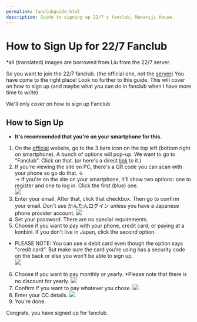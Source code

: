 ```yaml
---
permalink: fanclubguide.html
description: Guide to signing up 22/7's fanclub, Nananiji House.
---
```


# How to Sign Up for 22/7 Fanclub

*all (translated) images are borrowed from Liu from the 22/7 server.

So you want to join the 22/7 fanclub. (the official one, not the [server](http://discord.gg/227))
You have come to the right place! Look no further to this guide. This will cover on how to sign up (and maybe what you can do in fanclub when I have more time to write)

We'll only cover on how to sign up Fanclub

## How to Sign Up

* **It's recommended that you're on your smartphone for this.** 
1. On the [official](https://nanabunnonijyuuni.com/) website, go to the 3 bars icon on the top left (bottom right on smartphone). A bunch of options will pop-up. We want to go to "Fanclub". Click on that. (or here's a direct [link](https://nanabunnonijyuuni-mobile.com/) to it.)
2. If you're viewing the site on PC, there's a QR code you can scan with your phone so go do that. ↓   
    → If you're on the site on your smartphone, it'll show two options: one to register and one to log in. Click the first (blue) one.   
![](https://i.imgur.com/SYt4NN3.png)
3. Enter your email. After that, click that checkbox. Then go to confirm your email. Don't use かんたんログイン unless you have a Japanese phone provider account.
![](https://i.imgur.com/9BABMxI.png)
4. Set your password. There are no special requirements.
5. Choose if you want to pay with your phone, credit card, or paying at a konbini. If you don't live in Japan, click the second option.
* PLEASE NOTE: You can use a debit card even though the option says "credit card". But make sure the card you're using has a security code on the back or else you won't be able to sign up.   
![](https://i.imgur.com/petH6Cj.png)
6. Choose if you want to pay monthly or yearly. *Please note that there is no discount for yearly.
![](https://i.imgur.com/Lrq9e6F.png)
7. Confirm if you want to pay whatever you chose. 
![](https://i.imgur.com/NI4x1rb.png)
9. Enter your CC details.
![](https://i.imgur.com/RLk4F08.png)
11. You're done.

Congrats, you have signed up for fanclub. 
